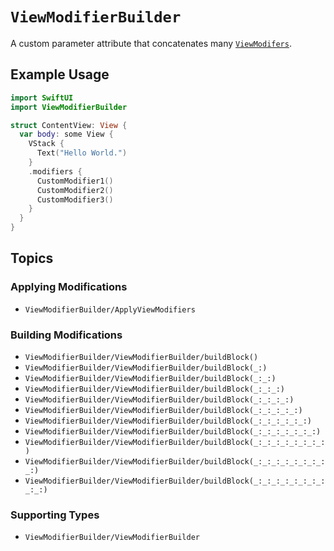 # ``ViewModifierBuilder``

A custom parameter attribute that concatenates many [`ViewModifers`](https://developer.apple.com/documentation/swiftui/viewmodifier).

## Example Usage

```swift
import SwiftUI
import ViewModifierBuilder

struct ContentView: View {
  var body: some View {
    VStack {
      Text("Hello World.")
    }
    .modifiers {
      CustomModifier1()
      CustomModifier2()
      CustomModifier3()
    }
  }
}

```

## Topics

### Applying Modifications
- ``ViewModifierBuilder/ApplyViewModifiers``

### Building Modifications
- ``ViewModifierBuilder/ViewModifierBuilder/buildBlock()``
- ``ViewModifierBuilder/ViewModifierBuilder/buildBlock(_:)``
- ``ViewModifierBuilder/ViewModifierBuilder/buildBlock(_:_:)``
- ``ViewModifierBuilder/ViewModifierBuilder/buildBlock(_:_:_:)``
- ``ViewModifierBuilder/ViewModifierBuilder/buildBlock(_:_:_:_:)``
- ``ViewModifierBuilder/ViewModifierBuilder/buildBlock(_:_:_:_:_:)``
- ``ViewModifierBuilder/ViewModifierBuilder/buildBlock(_:_:_:_:_:_:)``
- ``ViewModifierBuilder/ViewModifierBuilder/buildBlock(_:_:_:_:_:_:_:)``
- ``ViewModifierBuilder/ViewModifierBuilder/buildBlock(_:_:_:_:_:_:_:_:)``
- ``ViewModifierBuilder/ViewModifierBuilder/buildBlock(_:_:_:_:_:_:_:_:_:)``
- ``ViewModifierBuilder/ViewModifierBuilder/buildBlock(_:_:_:_:_:_:_:_:_:_:)``

### Supporting Types
- ``ViewModifierBuilder/ViewModifierBuilder``
